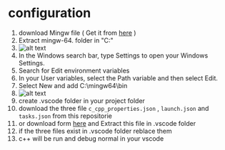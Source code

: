 # configuration
1. download Mingw file ( Get it from [here](https://www.mediafire.com/file/etqb34ppi6rjt0x/mingw-64.7z/file) )
2. Extract mingw-64. folder in "C:\"
3. ![alt text](https://i.ibb.co/bJrr6kT/image.png)
4. In the Windows search bar, type Settings to open your Windows Settings.
5. Search for Edit environment variables
6. In your User variables, select the Path variable and then select Edit.
7. Select New and add C:\mingw64\bin
8. ![alt text](https://i.ibb.co/m4nvkRd/image-1.png)
9. create .vscode folder in your project folder
11. download the three file ```c_cpp_properties.json``` , ```launch.json``` and ```tasks.json``` from this repositorie
12. or download form [here](https://www.mediafire.com/file/cs4tw82kn4a5554/configuration.7z/file) and Extract this file in .vscode folder
13. if the three files exist in .vscode folder reblace them
14. c++ will be run and debug normal in your vscode
